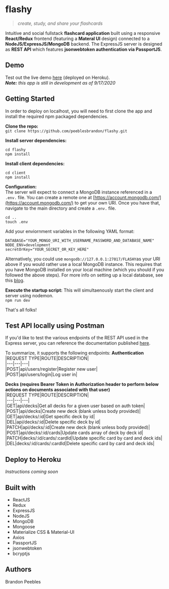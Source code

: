 # flashy 
> _create, study, and share your flashcards_  

Intuitive and social fullstack **flashcard application** built using a responsive **React/Redux** frontend (featuring a **Materal UI** design) connected to a **NodeJS/ExpressJS/MongoDB** backend. The ExpressJS server is designed as **REST API** which features **jsonwebtoken authentication via PassportJS**.  

## Demo  
Test out the live demo [here](https://limitless-beach-55214.herokuapp.com/) (deployed on Heroku).  
_**Note:** this app is still in development as of 9/17/2020_  

## Getting Started
In order to deploy on localhost, you will need to first clone the app and install the required npm packaged dependencies.  

**Clone the repo:**  
`git clone https://github.com/peeblesbrandon/flashy.git`  

**Install server dependencies:**  
```
cd flashy
npm install
```  

**Install client dependencies:**  
```
cd client
npm install
```  

**Configuration:**  
The server will expect to connect a MongoDB instance referenced in a `.env.` file. You can create a remote one at [https://account.mongodb.com/](https://account.mongodb.com/) to get your own URI. Once you have that, navigate to the main directory and create a `.env.` file.
```
cd ..
touch .env
```  

Add your enviornment variables in the following YAML format:
```
DATABASE="YOUR_MONGO_URI_WITH_USERNAME_PASSWORD_AND_DATABASE_NAME"
NODE_ENV=development
secretOrKey="YOUR_SECRET_OR_KEY_HERE"
```
Alternatively, you could use `mongodb://127.0.0.1:27017/FLASHY`as your URI above if you would rather use a local MongoDB instance. This requires that you have MongoDB installed on your local machine (which you should if you followed the above steps). For more info on setting up a local database, see this [blog](https://zellwk.com/blog/local-mongodb/).  

**Execute the startup script:**
This will simultaenously start the client and server using nodemon.  
`npm run dev`  

That's all folks!

## Test API locally using Postman
If you'd like to test the various endpoints of the REST API used in the Express server, you can reference the documentation published [here](https://documenter.getpostman.com/view/12210427/TVKA5KFJ).  

To summarize, it supports the following endpoints:
**Authentication**
|REQUEST TYPE|ROUTE|DESCRIPTION|  
|---|---|---|  
|POST|api/users/register|Register new user|  
|POST|api/users/login|Log user in|  

**Decks (requires Bearer Token in Authorization header to perform below actions on documents associated with that user)**  
|REQUEST TYPE|ROUTE|DESCRIPTION|  
|---|---|---|  
|GET|api/decks|Get all decks for a given user based on auth token|  
|POST|api/decks|Create new deck (blank unless body provided)|  
|GET|api/decks/:id|Get specific deck by id|  
|DEL|api/decks/:id|Delete specific deck by id|  
|PATCH|api/decks/:id|Create new deck (blank unless body provided)|  
|POST|api/decks/:id/cards|Update cards array of deck by deck id|
|PATCH|decks/:id/cards/:cardId|Update specific card by card and deck ids|  
|DEL|decks/:id/cards/:cardId|Delete specific card by card and deck ids|  


## Deploy to Heroku  
_Instructions coming soon_

## Built with
* ReactJS
* Redux
* ExpressJS
* NodeJS
* MongoDB
* Mongoose
* Materialize CSS & Material-UI
* Axios
* PassportJS
* jsonwebtoken
* bcryptjs  

## Authors
Brandon Peebles

